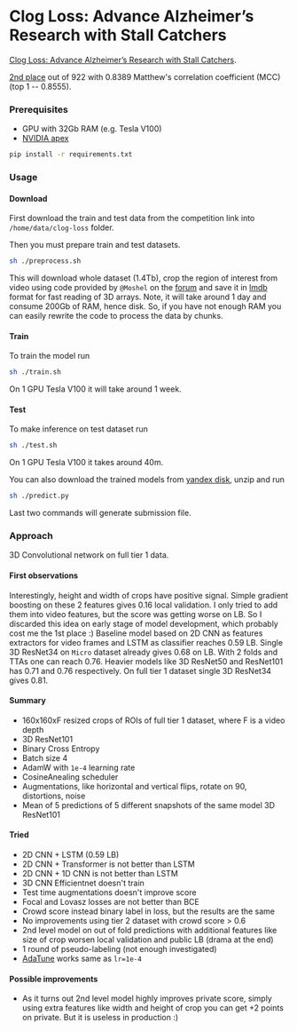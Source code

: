 # Clog Loss: Advance Alzheimer’s Research with Stall Catchers 

[Clog Loss: Advance Alzheimer’s Research with Stall Catchers](https://www.drivendata.org/competitions/65/clog-loss-alzheimers-research/page/207/).

[2nd place](https://www.drivendata.org/competitions/65/clog-loss-alzheimers-research/leaderboard/)
out of 922 with 0.8389 Matthew's correlation coefficient (MCC) (top 1 -- 0.8555).

### Prerequisites

- GPU with 32Gb RAM (e.g. Tesla V100)
- [NVIDIA apex](https://github.com/NVIDIA/apex)

```bash
pip install -r requirements.txt
```

### Usage

#### Download

First download the train and test data from the competition link into `/home/data/clog-loss` folder.

Then you must prepare train and test datasets.

```bash
sh ./preprocess.sh
```

This will download whole dataset (1.4Tb), crop the region of interest from video using code provided by `@Moshel` on the [forum](https://community.drivendata.org/t/python-code-to-find-the-roi/4499) 
and save it in [lmdb](https://github.com/jnwatson/py-lmdb) format for fast reading of 3D arrays. Note, it will take around
1 day and consume 200Gb of RAM, hence disk. So, if you have not enough RAM you can easily rewrite the code to process
the data by chunks.

#### Train

To train the model run

```bash
sh ./train.sh
```

On 1 GPU Tesla V100 it will take around 1 week.

#### Test

To make inference on test dataset run

```bash
sh ./test.sh
```

On 1 GPU Tesla V100 it takes around 40m.

You can also download the trained models from [yandex disk](https://yadi.sk/d/2GGRsM-ac5CaKQ),
unzip and run

```bash
sh ./predict.py
```

Last two commands will generate submission file.

### Approach

3D Convolutional network on full tier 1 data. 

#### First observations

Interestingly, height and width of crops have positive signal. Simple gradient boosting on these 2 features gives 0.16
local validation. I only tried to add them into video features, but the score was getting worse on LB. So I discarded
this idea on early stage of model development, which probably cost me the 1st place :) Baseline model based on 2D CNN as features extractors for video frames and LSTM
as classifier reaches 0.59 LB. Single 3D ResNet34 on `Micro` dataset already gives 0.68 on LB. With 2 folds and TTAs one
can reach 0.76. Heavier models like 3D ResNet50 and ResNet101 has 0.71 and 0.76 respectively. On full tier 1 dataset
single 3D ResNet34 gives 0.81.

#### Summary

- 160x160xF resized crops of ROIs of full tier 1 dataset, where F is a video depth
- 3D ResNet101
- Binary Cross Entropy
- Batch size 4
- AdamW with `1e-4` learning rate
- CosineAnealing scheduler
- Augmentations, like horizontal and vertical flips, rotate on 90, distortions, noise
- Mean of 5 predictions of 5 different snapshots of the same model 3D ResNet101

#### Tried

- 2D CNN + LSTM (0.59 LB)
- 2D CNN + Transformer is not better than LSTM
- 2D CNN + 1D CNN is not better than LSTM
- 3D CNN Efficientnet doesn't train
- Test time augmentations doesn't improve score
- Focal and Lovasz losses are not better than BCE
- Crowd score instead binary label in loss, but the results are the same
- No improvements using tier 2 dataset with crowd score > 0.6 
- 2nd level model on out of fold predictions with additional features like size of crop worsen local validation and public LB
(drama at the end)
- 1 round of pseudo-labeling (not enough investigated)
- [AdaTune](https://github.com/awslabs/adatune) works same as `lr=1e-4`

#### Possible improvements

- As it turns out 2nd level model highly improves private score, simply using extra features like width and height of
crop you can get +2 points on private. But it is useless in production :)
